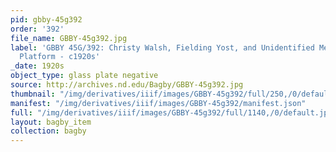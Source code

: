 ```yaml
---
pid: gbby-45g392
order: '392'
file_name: GBBY-45g392.jpg
label: 'GBBY 45G/392: Christy Walsh, Fielding Yost, and Unidentified Men on a Train
  Platform - c1920s'
_date: 1920s
object_type: glass plate negative
source: http://archives.nd.edu/Bagby/GBBY-45g392.jpg
thumbnail: "/img/derivatives/iiif/images/GBBY-45g392/full/250,/0/default.jpg"
manifest: "/img/derivatives/iiif/images/GBBY-45g392/manifest.json"
full: "/img/derivatives/iiif/images/GBBY-45g392/full/1140,/0/default.jpg"
layout: bagby_item
collection: bagby
---
```

